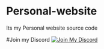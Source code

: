 # Personal-website
Its my Personal website source code 


#Join my Discord
[![Join  My Discord ](https://discordapp.com/api/guilds/695742873588465734/widget.png?style=banner4)](https://discord.gg/yx2v7enzPd
)

